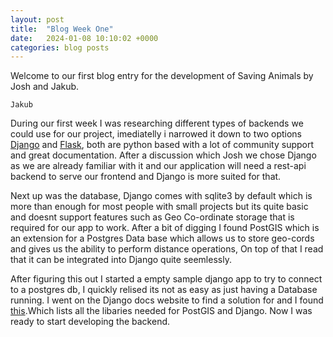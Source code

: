 ```yaml
---
layout: post
title:  "Blog Week One"
date:   2024-01-08 10:10:02 +0000
categories: blog posts
---
```

Welcome to our first blog entry for the development of Saving Animals by Josh and Jakub.

`Jakub`

During our first week I was researching different types of backends we could use for our project, imediatelly i narrowed it down to two options [Django][django] and [Flask][flask], both are python based with a lot of community support and great documentation. After a discussion which Josh we chose Django as we are already familiar with it and our application will need a rest-api backend to serve our frontend and Django is more suited for that.

Next up was the database, Django comes with sqlite3 by default which is more than enough for most people with small projects but its quite basic and doesnt support features such as Geo Co-ordinate storage that is required for our app to work. After a bit of digging I found PostGIS which is an extension for a Postgres Data base which allows us to store geo-cords and gives us the ability to perform distance operations, On top of that I read that it can be integrated into Django quite seemlessly.

After figuring this out I started a empty sample django app to try to connect to a postgres db, I quickly relised its not as easy as just having a Database running. I went on the Django docs website to find a solution for and I found [this][django-postgis].Which lists all the libaries needed for PostGIS and Django. Now I was ready to start developing the backend.

[django]: https://www.djangoproject.com/
[flask]:   https://flask.palletsprojects.com/en/3.0.x/
[django-postgis]: https://docs.djangoproject.com/en/5.0/ref/contrib/gis/install/postgis/